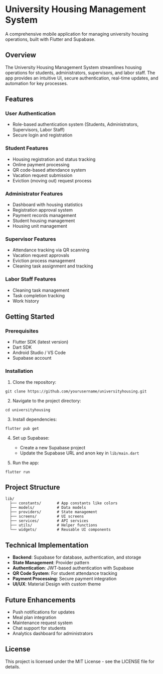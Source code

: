 # University Housing Management System

A comprehensive mobile application for managing university housing operations, built with Flutter and Supabase.

## Overview

The University Housing Management System streamlines housing operations for students, administrators, supervisors, and labor staff. The app provides an intuitive UI, secure authentication, real-time updates, and automation for key processes.

## Features

### User Authentication
- Role-based authentication system (Students, Administrators, Supervisors, Labor Staff)
- Secure login and registration

### Student Features
- Housing registration and status tracking
- Online payment processing
- QR code-based attendance system
- Vacation request submission
- Eviction (moving out) request process

### Administrator Features
- Dashboard with housing statistics
- Registration approval system
- Payment records management
- Student housing management
- Housing unit management

### Supervisor Features
- Attendance tracking via QR scanning
- Vacation request approvals
- Eviction process management
- Cleaning task assignment and tracking

### Labor Staff Features
- Cleaning task management
- Task completion tracking
- Work history

## Getting Started

### Prerequisites
- Flutter SDK (latest version)
- Dart SDK
- Android Studio / VS Code
- Supabase account

### Installation

1. Clone the repository:
```
git clone https://github.com/yourusername/universityhousing.git
```

2. Navigate to the project directory:
```
cd universityhousing
```

3. Install dependencies:
```
flutter pub get
```

4. Set up Supabase:
   - Create a new Supabase project
   - Update the Supabase URL and anon key in `lib/main.dart`

5. Run the app:
```
flutter run
```

## Project Structure

```
lib/
  ├── constants/       # App constants like colors
  ├── models/          # Data models
  ├── providers/       # State management
  ├── screens/         # UI screens
  ├── services/        # API services
  ├── utils/           # Helper functions
  └── widgets/         # Reusable UI components
```

## Technical Implementation

- **Backend**: Supabase for database, authentication, and storage
- **State Management**: Provider pattern
- **Authentication**: JWT-based authentication with Supabase
- **QR Code System**: For student attendance tracking
- **Payment Processing**: Secure payment integration
- **UI/UX**: Material Design with custom theme

## Future Enhancements

- Push notifications for updates
- Meal plan integration
- Maintenance request system
- Chat support for students
- Analytics dashboard for administrators

## License

This project is licensed under the MIT License - see the LICENSE file for details.
